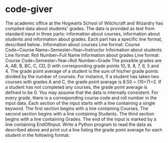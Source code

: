 # code-giver
The academic office at the Hogwarts School of Witchcraft and Wizardry has compiled data about students' grades. The data is provided as text from standard input in three parts: information about courses, information about students and information about grades. Each part has a specific line format, described below.. Information about courses Line format: Course Code~Course Name~Semester~Year~Instructor Information about students Line format: Roll Number~Full Name Information about grades Line format: Course Code~Semester~Year~Roll Number~Grade The possible grades are A, AB, B, BC, C, CD, D with corresponding grade points 10, 9, 8, 7, 6, 5 and 4. The grade point average of a student is the sum of his/her grade points divided by the number of courses. For instance, if a student has taken two courses with grades A and C, the grade point average is 8.50 = (10+7)÷2. If a student has not completed any courses, the grade point average is defined to be 0. You may assume that the data is internally consistent. For every grade, there is a corresponding course code and roll number in the input data. Each section of the input starts with a line containing a single keyword. The first section begins with a line containing Courses. The second section begins with a line containing Students. The third section begins with a line containing Grades. The end of the input is marked by a line containing EndOfInput. Write a Python program to read the data as described above and print out a line listing the grade point average for each student in the following format:
